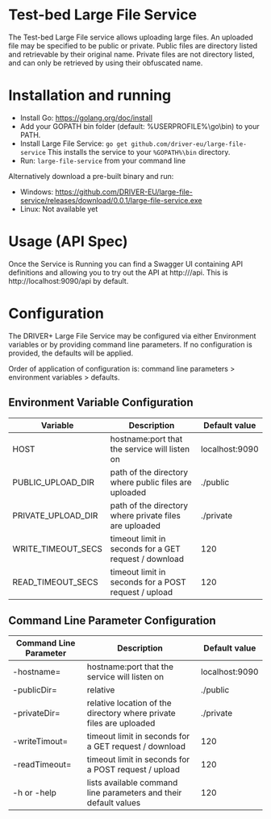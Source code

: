 # Test-bed Large File Service

The Test-bed Large File service allows uploading large files. An uploaded file may be specified to be public or private. Public files are directory listed and retrievable by their original name. Private files are not directory listed, and can only be retrieved by using their obfuscated name.

# Installation and running

* Install Go: https://golang.org/doc/install
* Add your GOPATH bin folder (default: %USERPROFILE%\go\bin) to your PATH.
* Install Large File Service: `go get github.com/driver-eu/large-file-service` This installs the service to your `%GOPATH%\bin` directory.
* Run: `large-file-service` from your command line

Alternatively download a pre-built binary and run:

* Windows: https://github.com/DRIVER-EU/large-file-service/releases/download/0.0.1/large-file-service.exe
* Linux: Not available yet

# Usage (API Spec)

Once the Service is Running you can find a Swagger UI containing API definitions and allowing you to try out the API at http://<hostname>/api. This is http://localhost:9090/api by default.

# Configuration

The DRIVER+ Large File Service may be configured via either Environment variables or by providing command line parameters. If no configuration is provided, the defaults will be applied.

Order of application of configuration is: command line parameters > environment variables > defaults.

## Environment Variable Configuration

| Variable           | Description                                                         | Default value  |
|--------------------|---------------------------------------------------------------------|----------------|
| HOST               | hostname:port that the service will listen on                       | localhost:9090 |
| PUBLIC_UPLOAD_DIR  | path of the directory where public files are uploaded               | ./public       |
| PRIVATE_UPLOAD_DIR | path of the directory where private files are uploaded              | ./private      |
| WRITE_TIMEOUT_SECS | timeout limit in seconds for a GET request / download               | 120            |
| READ_TIMEOUT_SECS  | timeout limit in seconds for a POST request / upload                | 120            |

## Command Line Parameter Configuration

| Command Line Parameter           | Description                                                         | Default value  |
|----------------------------------|---------------------------------------------------------------------|----------------|
| -hostname=<hostname>             | hostname:port that the service will listen on                       | localhost:9090 |
| -publicDir=<path>                | relative                                                            | ./public       |
| -privateDir=<path>               | relative location of the directory where private files are uploaded | ./private      |
| -writeTimout=<secs>              | timeout limit in seconds for a GET request / download               | 120            |
| -readTimeout=<secs>              | timeout limit in seconds for a POST request / upload                | 120            |
| -h or -help                      | lists available command line parameters and their default values    | 120            |
